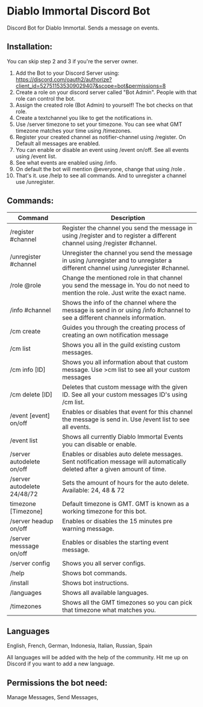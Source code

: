 # Diablo Immortal Discord Bot

Discord Bot for Diablo Immortal. Sends a message on events.

## Installation:

You can skip step 2 and 3 if you're the server owner.

1. Add the Bot to your Discord Server
   using: https://discord.com/oauth2/authorize?client_id=527511535309029407&scope=bot&permissions=8
2. Create a role on your discord server called "Bot Admin". People with that role can control the bot.
3. Assign the created role (Bot Admin) to yourself! The bot checks on that role.
4. Create a textchannel you like to get the notifications in.
5. Use /server timezone <timezone> to set your timezone. You can see what GMT timezone matches your time using
   /timezones.
6. Register your created channel as notifier-channel using /register. On Default all messages are enabled.
7. You can enable or disable an event using /event <event> on/off. See all events using /event list.
8. See what events are enabled using /info.
9. On default the bot will mention @everyone, change that using /role <Role>.
10. That's it. use /help to see all commands. And to unregister a channel use /unregister.

## Commands:

| Command | Description |
|------|------|
|/register #channel | Register the channel you send the message in using /register and to register a different channel using /register #channel.
|/unregister #channel | Unregister the channel you send the message in using /unregister and to unregister a different channel using /unregister #channel.
|/role @role | Change the mentioned role in that channel you send the message in. You do not need to mention the role. Just write the exact name.
|/info #channel | Shows the info of the channel where the message is send in or using /info #channel to see a different channels information.
|/cm create | Guides you through the creating process of creating an own notification message
|/cm list | Shows you all in the guild existing custom messages.
|/cm info [ID] | Shows you all information about that custom message. Use >cm list to see all your custom messages
|/cm delete [ID] | Deletes that custom message with the given ID. See all your custom messages ID's using /cm list.
|/event [event] on/off | Enables or disables that event for this channel the message is send in. Use /event list to see all events.
|/event list | Shows all currently Diablo Immortal Events you can disable or enable.
|/server autodelete on/off | Enables or disables auto delete messages. Sent notification message will automatically deleted after a given amount of time.
|/server autodelete 24/48/72 | Sets the amount of hours for the auto delete. Available:  24, 48 & 72
|timezone [Timezone] | Default timezone is GMT. GMT is known as a working timezone for this bot.
|/server headup on/off | Enables or disables the 15 minutes pre warning message.
|/server messsage on/off | Enables or disables the starting event message.
|/server config | Shows you all server configs.
|/help | Shows bot commands.
|/install | Shows bot instructions.
|/languages | Shows all available languages.
|/timezones | Shows all the GMT timezones so you can pick that timezone what matches you.

## Languages

English, French, German, Indonesia, Italian, Russian, Spain

All languages will be added with the help of the community. Hit me up on Discord if you want to add a new language.

## Permissions the bot need:

Manage Messages, Send Messages,